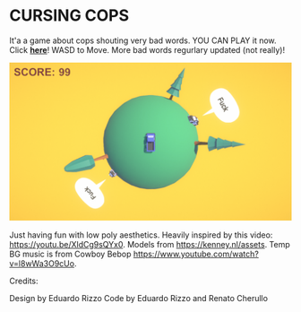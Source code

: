 # CURSING COPS
It'a a game about cops shouting very bad words. YOU CAN PLAY it now. Click [**here**](https://erizzoalbuquerque.github.io/CarsOverPlanet/Docs/Game/index.html)!
WASD to Move. More bad words regurlary updated (not really)!

![Cover](/Docs/Images/cover.png)

Just having fun with low poly aesthetics. Heavily inspired by this video: https://youtu.be/XldCg9sQYx0. Models from https://kenney.nl/assets. Temp BG music is from Cowboy Bebop https://www.youtube.com/watch?v=l8wWa3O9cUo.

Credits:

Design by Eduardo Rizzo
Code by Eduardo Rizzo and Renato Cherullo
